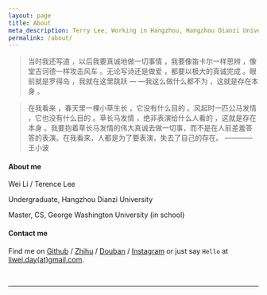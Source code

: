 ```yaml
---
layout: page
title: About
meta_description: Terry Lee, Working in Hangzhou, Hangzhou Dianzi University
permalink: /about/
---
```

>当时我还写道 ，以后我要真诚地做一切事情 ，我要像笛卡尔一样思辨 ，像堂吉诃德一样攻击风车 。无论写诗还是做爱 ，都要以极大的真诚完成 。眼前就是罗得岛 ，我就在这里跳跃 — —我这么做什么都不为 ，这就是存在本身 。

>在我看来 ，春天里一棵小草生长 ，它没有什么目的 。风起时一匹公马发情 ，它也没有什么目的 。草长马发情 ，绝非表演给什么人看的 ，这就是存在本身 。我要抱着草长马发情的伟大真诚去做一切事，而不是在人前差羞答答的表演。在我看来，人都是为了要表演，失去了自己的存在。
>    ————王小波

#### About me
Wei Li / Terence Lee

Undergraduate, Hangzhou Dianzi University

Master, CS, George Washington University (in school)

#### Contact me

Find me on [Github][github] / [Zhihu][Zhihu] / [Douban][douban] / [Instagram][instagram] or just say `Hello` at 
[liwei.day(at)gmail.com](mailto:liwei.day@gmail.com).

<br/>


***

<!-- 多说评论框 start -->
<div class="ds-thread" data-thread-key="/about" data-title="About" data-url="mindlee.com/about"></div>

[github]: https://github.com/welon
[twitter]: https://twitter.com/chinawelon
[douban]: http://www.douban.com/people/mindlee/
[zhihu]: http://www.zhihu.com/people/mindlee
[instagram]: https://instagram.com/i.liwei/

